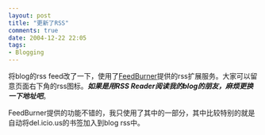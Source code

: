 ```yaml
---
layout: post
title: "更新了RSS"
comments: true
date: 2004-12-22 22:05
tags:
- Blogging
---
```

将blog的rss feed改了一下，使用了[FeedBurner](http://www.feedburner.com/)提供的rss扩展服务。大家可以留意页面右下角的rss图标。**_如果是用RSS Reader阅读我的blog的朋友，麻烦更换一下地址吧_**。

FeedBurner提供的功能不错的，我只使用了其中的一部分，其中比较特别的就是自动将del.icio.us的书签加入到blog rss中。
